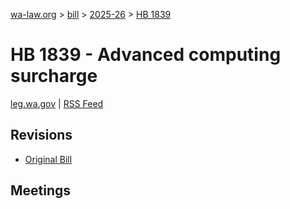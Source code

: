 [wa-law.org](/) > [bill](/bill/) > [2025-26](/bill/2025-26/) > [HB 1839](/bill/2025-26/hb/1839/)

# HB 1839 - Advanced computing surcharge
[leg.wa.gov](https://app.leg.wa.gov/billsummary?BillNumber=1839&Year=2025&Initiative=false) | [RSS Feed](./rss.xml)

## Revisions
* [Original Bill](1/)

## Meetings